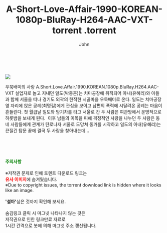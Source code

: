 ﻿---
layout: post
title:  "                   A-Short-Love-Affair-1990-KOREAN-1080p-BluRay-H264-AAC-VXT-torrent                .torrent"
author: John
categories: [ 영화 ]
tags: [  ]
image: https://torrentrj58.com/uploadfile/full/b0e89b8afe2044a45eb26b7bc539edd8e1819a86.jpg 
description: "                   A-Short-Love-Affair-1990-KOREAN-1080p-BluRay-H264-AAC-VXT-torrent                 torrent 정보 공유"
toc: true
toc_sticky: true
---

<br>
<p><img src="https://torrentrj58.com/uploadfile/full/b0e89b8afe2044a45eb26b7bc539edd8e1819a86.jpg"/></p>
 우묵배미의 사랑 A.Short.Love.Affair.1990.KOREAN.1080p.BluRay.H264.AAC-VXT 실업자로 놀고 지내던 일도(박중훈)는 치마공장에 취직되어 아내(유혜리)와 아들과 함께 서울을 떠나 경기도 외곽의 한적한 시골마을 우묵배미로 온다. 일도는 치마공장 옆 자리에 앉은 공례(최명길)에게 관심을 보이고 남편의 폭력에 시달려온 공례는 마음이 흔들린다. 첫 월급날 일도와 밤기차를 타고 서울로 간 두 사람은 여관방에서 운명적으로 하룻밤을 보내게 된다.  이후 남들의 이목을 피해 격정적인 사랑을 나누던 두 사람은 동네 사람들에게 관계가 탄로나자 서울로 도망쳐 동거를 시작하고 일도의 아내(유혜리)는 끈질긴 탐문 끝에 결국 두 사람을 찾아내는데... 
    
<br><br><br>
<p data-ke-size="size16"><b><span style="color: green;">주의사항</span></b><br /><br />※저작권 문제로 인해 토렌트 다운로드 링크는<br /><b><span style="color: red;">유사 이미지</span></b>에 숨겨뒀습니다.<br />※Due to copyright issues, the torrent download link is hidden where it looks like an image.<br /><br /><b>'설마'</b>싶은 것까지 확인해 보세요.<br /><br />숨김링크 클릭 시 마그넷 나타나지 않는 것은<br />저작권으로 인한 링크만료 자료로<br />1시간 간격으로 봇에 의해 마그넷 주소 갱신됩니다.</p>
